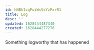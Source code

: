 ```yaml
---
id: hNBhIcqPuiWsVsYzPxrR1
title: Log
desc: ''
updated: 1628444487340
created: 1628444277276
---
```


Something logworthy that has happened 